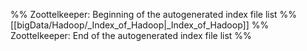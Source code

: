 %% Zoottelkeeper: Beginning of the autogenerated index file list  %%
 [[bigData/Hadoop/_Index_of_Hadoop|_Index_of_Hadoop]]
%% Zoottelkeeper: End of the autogenerated index file list  %%
